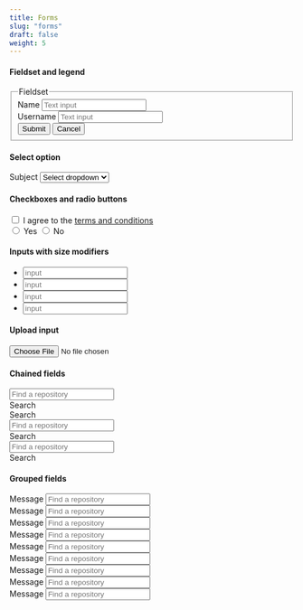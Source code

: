 ```yaml
---
title: Forms
slug: "forms"
draft: false
weight: 5
---
```



<section>
  <h4>Fieldset and legend</h4>
  <fieldset>
    <legend>Fieldset</legend>
    <div>
      <label>Name</label>
      <input type="text" placeholder="Text input">
    </div>
    <div>
      <label class="label">Username</label>
      <input type="text" placeholder="Text input">
    </div>
    <div>
      <button class="button">Submit</button>
      <button class="button">Cancel</button>
    </div>
  </fieldset>
</section>

<section>
  <h4>Select option</h4>
  <div class="select">
    <label class="label">Subject</label>
    <select>
      <option>Select dropdown</option>
      <option>With options</option>
    </select>
  </div>
</section>

<section>
  <h4>Checkboxes and radio buttons</h4>
  <div>
    <label class="checkbox">
      <input type="checkbox">
      I agree to the <a href="#">terms and conditions</a>
    </label>
  </div>
  <div>
    <label class="radio">
      <input type="radio" name="question"> Yes
    </label>
    <label class="radio">
      <input type="radio" name="question"> No
    </label>
  </div>
</section>

<section>
  <h4>Inputs with size modifiers</h4>
  <ul>
    <li><input type="text" class="t--small" placeholder="input" /></li>
    <li><input type="text" class="input" placeholder="input" /></li>
    <li><input type="text" class="t--medium" placeholder="input" /></li>
    <li><input type="text" class="t--large" placeholder="input" /></li>    
  </ul>
</section>

<section>
  <h4>Upload input</h4>
  <input type="file" name="file_upload" data-show="upload"/>
</section>

<section>
  <h4>Chained fields</h4>
  <div class="chained-fields">
    <div>
      <input class="input" type="text" placeholder="Find a repository">
    </div>
    <div>
      <a class="button">Search</a>
    </div>
  </div>
  <div class="chained-fields">
    <div>
      <a class="button">Search</a>
    </div>
    <div>
      <input class="input" type="text" placeholder="Find a repository">
    </div>
  </div>
  <div class="chained-fields">
    <div>
      <a class="button">Search</a>
    </div>
    <div>
      <input class="input" type="text" placeholder="Find a repository">
    </div>
    <div>
      <a class="button">Search</a>
    </div>
  </div>
</section>

<section>
  <h4>Grouped fields</h4>
  <div class="grouped-fields">
    <div>
      <label>Message</label>
      <input class="input" type="text" placeholder="Find a repository">
    </div>
    <div>
      <label>Message</label>
      <input class="input" type="text" placeholder="Find a repository">
    </div>
  </div>

  <div class="grouped-fields--fullwidth">
    <div>
      <label>Message</label>
      <input class="input" type="text" placeholder="Find a repository">
    </div>
    <div>
      <label>Message</label>
      <input class="input" type="text" placeholder="Find a repository">
    </div>
  </div>

  <div class="grouped-fields--fullwidth">
    <div>
      <label>Message</label>
      <input class="input" type="text" placeholder="Find a repository">
    </div>
    <div>
      <label>Message</label>
      <input class="input" type="text" placeholder="Find a repository">
    </div>
    <div>
      <label>Message</label>
      <input class="input" type="text" placeholder="Find a repository">
    </div>
    <div>
      <label>Message</label>
      <input class="input" type="text" placeholder="Find a repository">
    </div>
    <div>
      <label>Message</label>
      <input class="input" type="text" placeholder="Find a repository">
    </div>
  </div>
</section>
